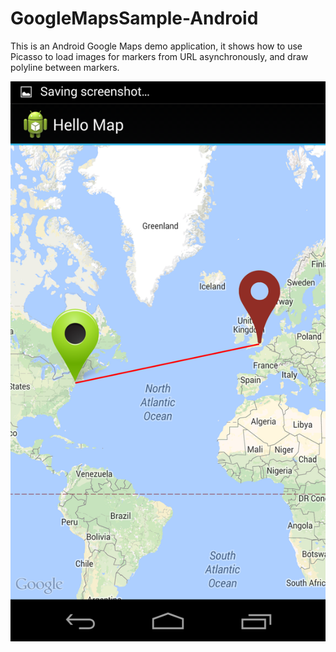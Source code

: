# GoogleMapsSample-Android

This is an Android Google Maps demo application, it shows how to use Picasso to load images for markers from URL asynchronously, and draw polyline between markers.

![Demo](GoogleMap.png)

